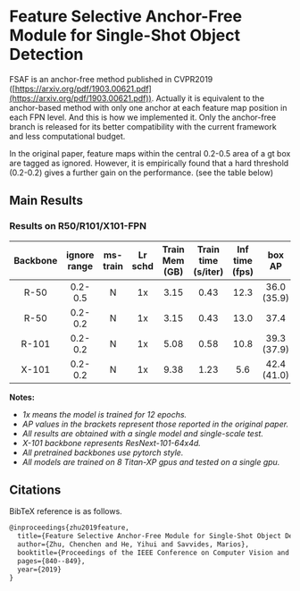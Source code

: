 # Feature Selective Anchor-Free Module for Single-Shot Object Detection

FSAF is an anchor-free method published in CVPR2019 ([https://arxiv.org/pdf/1903.00621.pdf](https://arxiv.org/pdf/1903.00621.pdf)).
Actually it is equivalent to the anchor-based method with only one anchor at each feature map position in each FPN level.
And this is how we implemented it.
Only the anchor-free branch is released for its better compatibility with the current framework and less computational budget.

In the original paper, feature maps within the central 0.2-0.5 area of a gt box are tagged as ignored. However,
it is empirically found that a hard threshold (0.2-0.2) gives a further gain on the performance. (see the table below)

## Main Results

### Results on R50/R101/X101-FPN

| Backbone   |  ignore range | ms-train| Lr schd |Train Mem (GB)| Train time (s/iter) | Inf time (fps) | box AP | Config | Download |
|:----------:|  :-------:    |:-------:|:-------:|:------------:|:---------------:|:--------------:|:-------------:|:------:|:--------:|
| R-50       |   0.2-0.5     | N       | 1x      |    3.15      | 0.43            |    12.3        | 36.0 (35.9)   |  | [model](http://download.openmmlab.com/mmdetection/v2.0/fsaf/fsaf_pscale0.2_nscale0.5_r50_fpn_1x_coco/fsaf_pscale0.2_nscale0.5_r50_fpn_1x_coco_20200715-b555b0e0.pth) &#124; [log](http://download.openmmlab.com/mmdetection/v2.0/fsaf/fsaf_pscale0.2_nscale0.5_r50_fpn_1x_coco/fsaf_pscale0.2_nscale0.5_r50_fpn_1x_coco_20200715_094657.log.json)  |
| R-50       |   0.2-0.2     | N       | 1x      |    3.15      | 0.43            |    13.0        | 37.4          | [config](https://github.com/open-mmlab/mmdetection/tree/master/configs/fsaf/fsaf_r50_fpn_1x_coco.py) | [model](http://download.openmmlab.com/mmdetection/v2.0/fsaf/fsaf_r50_fpn_1x_coco/fsaf_r50_fpn_1x_coco-94ccc51f.pth) &#124; [log](http://download.openmmlab.com/mmdetection/v2.0/fsaf/fsaf_r50_fpn_1x_coco/fsaf_r50_fpn_1x_coco_20200428_072327.log.json)|
| R-101      |   0.2-0.2     | N       | 1x      |    5.08      | 0.58            |    10.8        | 39.3 (37.9)   | [config](https://github.com/open-mmlab/mmdetection/tree/master/configs/fsaf/fsaf_r101_fpn_1x_coco.py) | [model](http://download.openmmlab.com/mmdetection/v2.0/fsaf/fsaf_r101_fpn_1x_coco/fsaf_r101_fpn_1x_coco-9e71098f.pth) &#124; [log](http://download.openmmlab.com/mmdetection/v2.0/fsaf/fsaf_r101_fpn_1x_coco/fsaf_r101_fpn_1x_coco_20200428_160348.log.json)|
| X-101      |   0.2-0.2     | N       | 1x      |    9.38      | 1.23            |    5.6         | 42.4 (41.0)   | [config](https://github.com/open-mmlab/mmdetection/tree/master/configs/fsaf/fsaf_x101_64x4d_fpn_1x_coco.py) | [model](http://download.openmmlab.com/mmdetection/v2.0/fsaf/fsaf_x101_64x4d_fpn_1x_coco/fsaf_x101_64x4d_fpn_1x_coco-e3f6e6fd.pth) &#124; [log](http://download.openmmlab.com/mmdetection/v2.0/fsaf/fsaf_x101_64x4d_fpn_1x_coco/fsaf_x101_64x4d_fpn_1x_coco_20200428_160424.log.json)|

**Notes:**

- *1x means the model is trained for 12 epochs.*
- *AP values in the brackets represent those reported in the original paper.*
- *All results are obtained with a single model and single-scale test.*
- *X-101 backbone represents ResNext-101-64x4d.*
- *All pretrained backbones use pytorch style.*
- *All models are trained on 8 Titan-XP gpus and tested on a single gpu.*

## Citations

BibTeX reference is as follows.

```latex
@inproceedings{zhu2019feature,
  title={Feature Selective Anchor-Free Module for Single-Shot Object Detection},
  author={Zhu, Chenchen and He, Yihui and Savvides, Marios},
  booktitle={Proceedings of the IEEE Conference on Computer Vision and Pattern Recognition},
  pages={840--849},
  year={2019}
}
```
